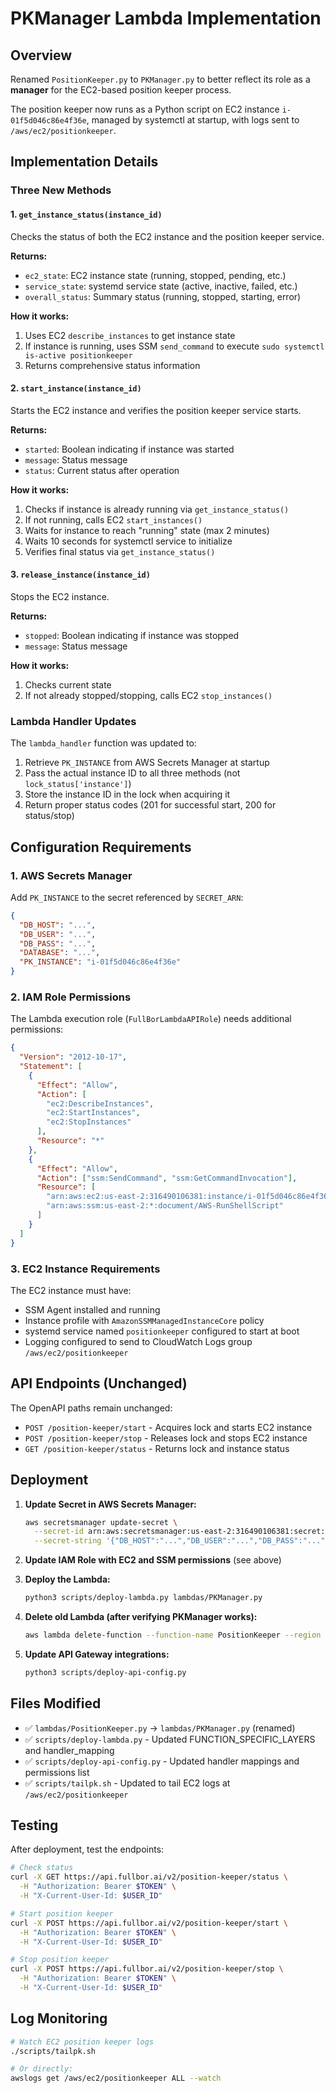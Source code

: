 # PKManager Lambda Implementation

## Overview

Renamed `PositionKeeper.py` to `PKManager.py` to better reflect its role as a **manager** for the EC2-based position keeper process.

The position keeper now runs as a Python script on EC2 instance `i-01f5d046c86e4f36e`, managed by systemctl at startup, with logs sent to `/aws/ec2/positionkeeper`.

## Implementation Details

### Three New Methods

#### 1. `get_instance_status(instance_id)`

Checks the status of both the EC2 instance and the position keeper service.

**Returns:**

- `ec2_state`: EC2 instance state (running, stopped, pending, etc.)
- `service_state`: systemd service state (active, inactive, failed, etc.)
- `overall_status`: Summary status (running, stopped, starting, error)

**How it works:**

1. Uses EC2 `describe_instances` to get instance state
2. If instance is running, uses SSM `send_command` to execute `sudo systemctl is-active positionkeeper`
3. Returns comprehensive status information

#### 2. `start_instance(instance_id)`

Starts the EC2 instance and verifies the position keeper service starts.

**Returns:**

- `started`: Boolean indicating if instance was started
- `message`: Status message
- `status`: Current status after operation

**How it works:**

1. Checks if instance is already running via `get_instance_status()`
2. If not running, calls EC2 `start_instances()`
3. Waits for instance to reach "running" state (max 2 minutes)
4. Waits 10 seconds for systemctl service to initialize
5. Verifies final status via `get_instance_status()`

#### 3. `release_instance(instance_id)`

Stops the EC2 instance.

**Returns:**

- `stopped`: Boolean indicating if instance was stopped
- `message`: Status message

**How it works:**

1. Checks current state
2. If not already stopped/stopping, calls EC2 `stop_instances()`

### Lambda Handler Updates

The `lambda_handler` function was updated to:

1. Retrieve `PK_INSTANCE` from AWS Secrets Manager at startup
2. Pass the actual instance ID to all three methods (not `lock_status['instance']`)
3. Store the instance ID in the lock when acquiring it
4. Return proper status codes (201 for successful start, 200 for status/stop)

## Configuration Requirements

### 1. AWS Secrets Manager

Add `PK_INSTANCE` to the secret referenced by `SECRET_ARN`:

```json
{
  "DB_HOST": "...",
  "DB_USER": "...",
  "DB_PASS": "...",
  "DATABASE": "...",
  "PK_INSTANCE": "i-01f5d046c86e4f36e"
}
```

### 2. IAM Role Permissions

The Lambda execution role (`FullBorLambdaAPIRole`) needs additional permissions:

```json
{
  "Version": "2012-10-17",
  "Statement": [
    {
      "Effect": "Allow",
      "Action": [
        "ec2:DescribeInstances",
        "ec2:StartInstances",
        "ec2:StopInstances"
      ],
      "Resource": "*"
    },
    {
      "Effect": "Allow",
      "Action": ["ssm:SendCommand", "ssm:GetCommandInvocation"],
      "Resource": [
        "arn:aws:ec2:us-east-2:316490106381:instance/i-01f5d046c86e4f36e",
        "arn:aws:ssm:us-east-2:*:document/AWS-RunShellScript"
      ]
    }
  ]
}
```

### 3. EC2 Instance Requirements

The EC2 instance must have:

- SSM Agent installed and running
- Instance profile with `AmazonSSMManagedInstanceCore` policy
- systemd service named `positionkeeper` configured to start at boot
- Logging configured to send to CloudWatch Logs group `/aws/ec2/positionkeeper`

## API Endpoints (Unchanged)

The OpenAPI paths remain unchanged:

- `POST /position-keeper/start` - Acquires lock and starts EC2 instance
- `POST /position-keeper/stop` - Releases lock and stops EC2 instance
- `GET /position-keeper/status` - Returns lock and instance status

## Deployment

1. **Update Secret in AWS Secrets Manager:**

   ```bash
   aws secretsmanager update-secret \
     --secret-id arn:aws:secretsmanager:us-east-2:316490106381:secret:PandaDbSecretCache-pdzjei \
     --secret-string '{"DB_HOST":"...","DB_USER":"...","DB_PASS":"...","DATABASE":"...","PK_INSTANCE":"i-01f5d046c86e4f36e"}'
   ```

2. **Update IAM Role with EC2 and SSM permissions** (see above)

3. **Deploy the Lambda:**

   ```bash
   python3 scripts/deploy-lambda.py lambdas/PKManager.py
   ```

4. **Delete old Lambda (after verifying PKManager works):**

   ```bash
   aws lambda delete-function --function-name PositionKeeper --region us-east-2
   ```

5. **Update API Gateway integrations:**
   ```bash
   python3 scripts/deploy-api-config.py
   ```

## Files Modified

- ✅ `lambdas/PositionKeeper.py` → `lambdas/PKManager.py` (renamed)
- ✅ `scripts/deploy-lambda.py` - Updated FUNCTION_SPECIFIC_LAYERS and handler_mapping
- ✅ `scripts/deploy-api-config.py` - Updated handler mappings and permissions list
- ✅ `scripts/tailpk.sh` - Updated to tail EC2 logs at `/aws/ec2/positionkeeper`

## Testing

After deployment, test the endpoints:

```bash
# Check status
curl -X GET https://api.fullbor.ai/v2/position-keeper/status \
  -H "Authorization: Bearer $TOKEN" \
  -H "X-Current-User-Id: $USER_ID"

# Start position keeper
curl -X POST https://api.fullbor.ai/v2/position-keeper/start \
  -H "Authorization: Bearer $TOKEN" \
  -H "X-Current-User-Id: $USER_ID"

# Stop position keeper
curl -X POST https://api.fullbor.ai/v2/position-keeper/stop \
  -H "Authorization: Bearer $TOKEN" \
  -H "X-Current-User-Id: $USER_ID"
```

## Log Monitoring

```bash
# Watch EC2 position keeper logs
./scripts/tailpk.sh

# Or directly:
awslogs get /aws/ec2/positionkeeper ALL --watch
```

